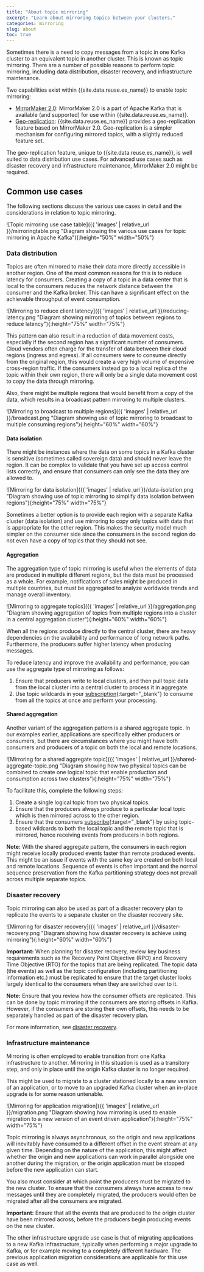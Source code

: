```yaml
---
title: "About topic mirroring"
excerpt: "Learn about mirroring topics between your clusters."
categories: mirroring
slug: about
toc: true
---
```



Sometimes there is a need to copy messages from a topic in one Kafka cluster to an equivalent topic in another cluster. This is known as topic mirroring. There are a number of possible reasons to perform topic mirroring, including data distribution, disaster recovery, and infrastructure maintenance. 

Two capabilities exist within {{site.data.reuse.es_name}} to enable topic mirroring:

* [MirrorMaker 2.0](../mirrormaker): MirrorMaker 2.0 is a part of Apache Kafka that is available (and supported) for use within {{site.data.reuse.es_name}}. 
* [Geo-replication](../../georeplication/about): {{site.data.reuse.es_name}} provides a geo-replication feature based on MirrorMaker 2.0. Geo-replication is a simpler mechanism for configuring mirrored topics, with a slightly reduced feature set. 

The geo-replication feature, unique to {{site.data.reuse.es_name}}, is well suited to data distribution use cases. For advanced use cases such as disaster recovery and infrastructure maintenance, MirrorMaker 2.0 might be required.


## Common use cases

The following sections discuss the various use cases in detail and the considerations in relation to topic mirroring.

![Topic mirroring use case table]({{ 'images' | relative_url }}/mirroringtable.png "Diagram showing the various use cases for topic mirroring in Apache Kafka"){:height="50%" width="50%"}

### Data distribution

Topics are often mirrored to make their data more directly accessible in another region. One of the most common reasons for this is to reduce latency for consumers. Creating a copy of a topic in a data center that is local to the consumers reduces the network distance between the consumer and the Kafka broker. This can have a significant effect on the achievable throughput of event consumption. 

![Mirroring to reduce client latency]({{ 'images' | relative_url }}/reducing-latency.png "Diagram showing mirroring of topics between regions to reduce latency"){:height="75%" width="75%"}
 
This pattern can also result in a reduction of data movement costs, especially if the second region has a significant number of consumers. Cloud vendors often charge for the transfer of data between their cloud regions (ingress and egress). If all consumers were to consume directly from the original region, this would create a very high volume of expensive cross-region traffic. If the consumers instead go to a local replica of the topic within their own region, there will only be a single data movement cost to copy the data through mirroring. 

Also, there might be multiple regions that would benefit from a copy of the data, which results in a broadcast pattern mirroring to multiple clusters.
 
![Mirroring to broadcast to multiple regions]({{ 'images' | relative_url }}/broadcast.png "Diagram showing use of topic mirroring to broadcast to multiple consuming regions"){:height="60%" width="60%"}

#### Data isolation

There might be instances where the data on some topics in a Kafka cluster is sensitive (sometimes called sovereign data) and should never leave the region. It can be complex to validate that you have set up access control lists correctly, and ensure that consumers can only see the data they are allowed to.

![Mirroring for data isolation]({{ 'images' | relative_url }}/data-isolation.png "Diagram showing use of topic mirroring to simplify data isolation between regions"){:height="75%" width="75%"}

Sometimes a better option is to provide each region with a separate Kafka cluster (data isolation) and use mirroring to copy only topics with data that is appropriate for the other region. This makes the security model much simpler on the consumer side since the consumers in the second region do not even have a copy of topics that they should not see.

#### Aggregation

The aggregation type of topic mirroring is useful when the elements of data are produced in multiple different regions, but the data must be processed as a whole. For example, notifications of sales might be produced in multiple countries, but must be aggregated to analyze worldwide trends and manage overall inventory.
 
![Mirroring to aggregate topics]({{ 'images' | relative_url }}/aggregation.png "Diagram showing aggregation of topics from multiple regions into a cluster in a central aggregation cluster"){:height="60%" width="60%"}

When all the regions produce directly to the central cluster, there are heavy dependencies on the availability and performance of long network paths. Furthermore, the producers suffer higher latency when producing messages.

To reduce latency and improve the availability and performance, you can use the aggregate type of mirroring as follows:

1. Ensure that producers write to local clusters, and then pull topic data from the local cluster into a central cluster to process it in aggregate.
1. Use topic wildcards in your [subscription](https://kafka.apache.org/39/javadoc/org/apache/kafka/clients/consumer/KafkaConsumer.html#subscribe(java.util.regex.Pattern,org.apache.kafka.clients.consumer.ConsumerRebalanceListener)){:target="_blank"} to consume from all the topics at once and perform your processing.

#### Shared aggregation

Another variant of the aggregation pattern is a shared aggregate topic. In our examples earlier, applications are specifically either producers or consumers, but there are circumstances where you might have both consumers and producers of a topic on both the local and remote locations.

![Mirroring for a shared aggregate topic]({{ 'images' | relative_url }}/shared-aggregate-topic.png "Diagram showing how two physical topics can be combined to create one logical topic that enable production and consumption across two clusters"){:height="75%" width="75%"}

To facilitate this, complete the following steps:

1. Create a single logical topic from two physical topics.
2. Ensure that the producers always produce to a particular local topic which is then mirrored across to the other region.
3. Ensure that the consumers [subscribe](https://kafka.apache.org/39/javadoc/org/apache/kafka/clients/consumer/KafkaConsumer.html#subscribe(java.util.regex.Pattern,org.apache.kafka.clients.consumer.ConsumerRebalanceListener)){:target="_blank"} by using topic-based wildcards to both the local topic and the remote topic that is mirrored, hence receiving events from producers in both regions.

**Note:** With the shared aggregate pattern, the consumers in each region might receive locally produced events faster than remote produced events. This might be an issue if events with the same key are created on both local and remote locations. Sequence of events is often important and the normal sequence preservation from the Kafka partitioning strategy does not prevail across multiple separate topics.

### Disaster recovery

Topic mirroring can also be used as part of a disaster recovery plan to replicate the events to a separate cluster on the disaster recovery site. 

![Mirroring for disaster recovery]({{ 'images' | relative_url }}/disaster-recovery.png "Diagram showing how disaster recovery is achieve using mirroring"){:height="60%" width="60%"}

**Important:** When planning for disaster recovery, review key business requirements such as the Recovery Point Objective (RPO) and Recovery Time Objective (RTO) for the topics that are being replicated. The topic data (the events) as well as the topic configuration (including partitioning information etc.) must be replicated to ensure that the target cluster looks largely identical to the consumers when they are switched over to it. 

**Note:** Ensure that you review how the consumer offsets are replicated. This can be done by topic mirroring if the consumers are storing offsets in Kafka. However, if the consumers are storing their own offsets, this needs to be separately handled as part of the disaster recovery plan. 

For more information, see [disaster recovery](../../installing/disaster-recovery/). 

### Infrastructure maintenance

Mirroring is often employed to enable transition from one Kafka infrastructure to another. Mirroring in this situation is used as a transitory step, and only in place until the origin Kafka cluster is no longer required.

This might be used to migrate to a cluster stationed locally to a new version of an application, or to move to an upgraded Kafka cluster when an in-place upgrade is for some reason untenable.

![Mirroring for application migration]({{ 'images' | relative_url }}/migration.png "Diagram showing how mirroring is used to enable migration to a new version of an event driven application"){:height="75%" width="75%"}

Topic mirroring is always asynchronous, so the origin and new applications will inevitably have consumed to a different offset in the event stream at any given time. Depending on the nature of the application, this might affect whether the origin and new applications can work in parallel alongside one another during the migration, or the origin application must be stopped before the new application can start.

You also must consider at which point the producers must be migrated to the new cluster. To ensure that the consumers always have access to new messages until they are completely migrated, the producers would often be migrated after all the consumers are migrated.

**Important:** Ensure that all the events that are produced to the origin cluster have been mirrored across, before the producers begin producing events on the new cluster.

The other infrastructure upgrade use case is that of migrating applications to a new Kafka infrastructure, typically when performing a major upgrade to Kafka, or for example moving to a completely different hardware. The previous application migration considerations are applicable for this use case as well.


